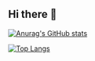 ## Hi there 👋

[![Anurag's GitHub stats](https://github-readme-stats.vercel.app/api?username=cjhCoder7&count_private=true&show_icons=true&theme=onedark)](https://github.com/anuraghazra/github-readme-stats)

[![Top Langs](https://github-readme-stats.vercel.app/api/top-langs/?username=cjhCoder7)](https://github.com/anuraghazra/github-readme-stats)


<!--
**cjhCoder7/cjhCoder7** is a ✨ _special_ ✨ repository because its `README.md` (this file) appears on your GitHub profile.

Here are some ideas to get you started:

- 🔭 I’m currently working on ...
- 🌱 I’m currently learning ...
- 👯 I’m looking to collaborate on ...
- 🤔 I’m looking for help with ...
- 💬 Ask me about ...
- 📫 How to reach me: ...
- 😄 Pronouns: ...
- ⚡ Fun fact: ...
-->

